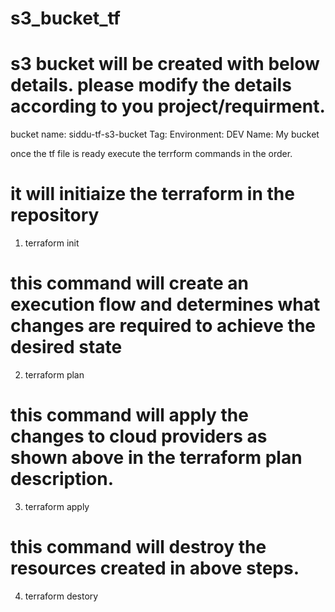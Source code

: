 # s3_bucket_tf
# s3 bucket will be created with below details. please modify the details according to you project/requirment. 

bucket name: siddu-tf-s3-bucket
Tag: 
  Environment: DEV
  Name: My bucket
  
once the tf file is ready execute the terrform commands in the order. 
# it will initiaize the terraform in the repository
1. terraform init

# this command will create an execution flow and determines what changes are required to achieve the desired state
2. terraform plan

# this command will apply the changes to cloud providers as shown above in the terraform plan description. 
3. terraform apply

# this command will destroy the resources created in above steps. 
4. terraform destory


